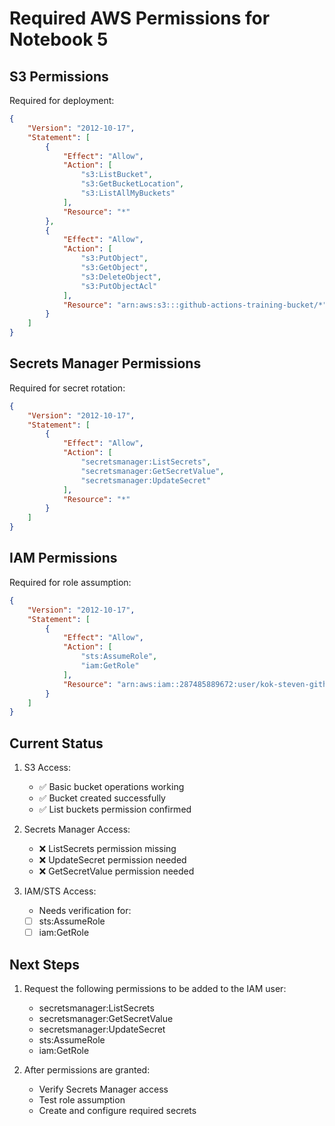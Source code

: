 # Required AWS Permissions for Notebook 5

## S3 Permissions
Required for deployment:
```json
{
    "Version": "2012-10-17",
    "Statement": [
        {
            "Effect": "Allow",
            "Action": [
                "s3:ListBucket",
                "s3:GetBucketLocation",
                "s3:ListAllMyBuckets"
            ],
            "Resource": "*"
        },
        {
            "Effect": "Allow",
            "Action": [
                "s3:PutObject",
                "s3:GetObject",
                "s3:DeleteObject",
                "s3:PutObjectAcl"
            ],
            "Resource": "arn:aws:s3:::github-actions-training-bucket/*"
        }
    ]
}
```

## Secrets Manager Permissions
Required for secret rotation:
```json
{
    "Version": "2012-10-17",
    "Statement": [
        {
            "Effect": "Allow",
            "Action": [
                "secretsmanager:ListSecrets",
                "secretsmanager:GetSecretValue",
                "secretsmanager:UpdateSecret"
            ],
            "Resource": "*"
        }
    ]
}
```

## IAM Permissions
Required for role assumption:
```json
{
    "Version": "2012-10-17",
    "Statement": [
        {
            "Effect": "Allow",
            "Action": [
                "sts:AssumeRole",
                "iam:GetRole"
            ],
            "Resource": "arn:aws:iam::287485889672:user/kok-steven-github-actions-training"
        }
    ]
}
```

## Current Status
1. S3 Access:
   - ✅ Basic bucket operations working
   - ✅ Bucket created successfully
   - ✅ List buckets permission confirmed

2. Secrets Manager Access:
   - ❌ ListSecrets permission missing
   - ❌ UpdateSecret permission needed
   - ❌ GetSecretValue permission needed

3. IAM/STS Access:
   - Needs verification for:
   - [ ] sts:AssumeRole
   - [ ] iam:GetRole

## Next Steps
1. Request the following permissions to be added to the IAM user:
   - secretsmanager:ListSecrets
   - secretsmanager:GetSecretValue
   - secretsmanager:UpdateSecret
   - sts:AssumeRole
   - iam:GetRole

2. After permissions are granted:
   - Verify Secrets Manager access
   - Test role assumption
   - Create and configure required secrets 